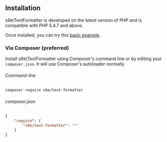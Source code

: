 <h2>Installation</h2>

s9e\\TextFormatter is developed on the latest version of PHP and is compatible with PHP 5.4.7 and above.

Once installed, you can try this [basic example](https://github.com/s9e/TextFormatter/blob/master/docs/examples/00_quick.php).

### Via Composer (preferred)

Install s9e\\TextFormatter using Composer's command line or by editing your `composer.json`. It will use Composer's autoloader normally.

###### Command-line

```bash
composer require s9e/text-formatter
```

###### composer.json

```json
{
    "require": {
        "s9e/text-formatter": "*"
    }
}
```
